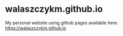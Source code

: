 # walaszczykm.github.io
My personal website using github pages available here: https://walaszczykm.github.io
